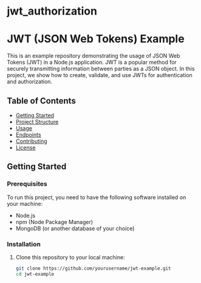 # jwt_authorization
# JWT (JSON Web Tokens) Example

This is an example repository demonstrating the usage of JSON Web Tokens (JWT) in a Node.js application. 
JWT is a popular method for securely transmitting information between parties as a JSON object. In this project, we show how to create, validate, and use JWTs for authentication and authorization.

## Table of Contents
- [Getting Started](#getting-started)
- [Project Structure](#project-structure)
- [Usage](#usage)
- [Endpoints](#endpoints)
- [Contributing](#contributing)
- [License](#license)

## Getting Started

### Prerequisites

To run this project, you need to have the following software installed on your machine:

- Node.js
- npm (Node Package Manager)
- MongoDB (or another database of your choice)

### Installation

1. Clone this repository to your local machine:

   ```bash
   git clone https://github.com/yourusername/jwt-example.git
   cd jwt-example
